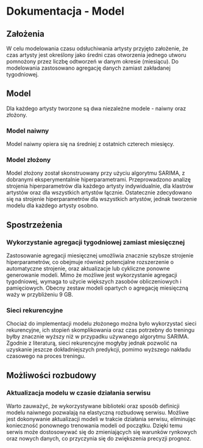 # Dokumentacja - Model

## Założenia

W celu modelowania czasu odsłuchiwania artysty przyjęto założenie, że czas
artysty jest określony jako średni czas otworzenia jednego utworu pomnożony
przez liczbę odtworzeń w danym okresie (miesiącu). Do modelowania zastosowano
agregację danych zamiast zakładanej tygodniowej.

## Model

Dla każdego artysty tworzone są dwa niezależne modele - naiwny oraz złożony.

### Model naiwny

Model naiwny opiera się na średniej z ostatnich czterech miesięcy.

### Model złożony

Model złożony został skonstruowany przy użyciu algorytmu SARIMA, z dobranymi
eksperymentalnie hiperparametrami. Przeprowadzono analizę strojenia
hiperparametrów dla każdego artysty indywidualnie, dla klastrów artystów oraz
dla wszystkich artystów łącznie. Ostatecznie zdecydowano się na strojenie
hiperparametrów dla wszystkich artystów, jednak tworzenie modelu dla każdego
artysty osobno.

## Spostrzeżenia

### Wykorzystanie agregacji tygodniowej zamiast miesięcznej

Zastosowanie agregacji miesięcznej umożliwia znacznie szybsze strojenie
hiperparametrów, co obejmuje również potencjalne rozszerzenie o automatyczne
strojenie, oraz aktualizacje lub cykliczne ponowne generowanie modeli. Mimo że
możliwe jest wykorzystanie agregacji tygodniowej, wymaga to użycie większych
zasobów obliczeniowych i pamięciowych. Obecny zestaw modeli opartych
o agregację miesięczną waży w przybliżeniu 9 GB.

### Sieci rekurencyjne

Chociaż do implementacji modelu złożonego można było wykorzystać sieci
rekurencyjne, ich stopień skomplikowania oraz czas potrzebny do treningu byłby
znacznie wyższy niż w przypadku używanego algorytmu SARIMA. Zgodnie z
literaturą, sieci rekurencyjne mogłyby jednak pozwolić na uzyskanie jeszcze
dokładniejszych predykcji, pomimo wyższego nakładu czasowego na proces
treningu.

## Możliwości rozbudowy

### Aktualizacja modelu w czasie działania serwisu

Warto zauważyć, że wykorzystywane biblioteki oraz sposób definicji modelu
naiwnego pozwalają na elastyczną rozbudowę serwisu. Możliwe jest dokonywanie
aktualizacji modeli w trakcie działania serwisu, eliminując konieczność
ponownego trenowania modeli od początku. Dzięki temu serwis może dostosowywać
się do zmieniających się warunków rynkowych oraz nowych danych, co przyczynia
się do zwiększenia precyzji prognoz.
